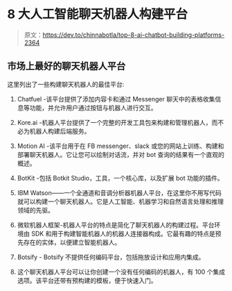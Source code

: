 # 8 大人工智能聊天机器人构建平台

> 原文：<https://dev.to/chinnabotla/top-8-ai-chatbot-building-platforms-2364>

## 市场上最好的聊天机器人平台

这里列出了一些构建聊天机器人的最佳平台:

1.  Chatfuel -该平台提供了添加内容卡和通过 Messenger 聊天中的表格收集信息等功能，并允许用户通过按钮与机器人进行交互。

2.  Kore.ai -机器人平台提供了一个完整的开发工具包来构建和管理机器人，而不必为机器人构建后端服务。

3.  Motion AI -该平台用于在 FB messenger、slack 或您的网站上训练、构建和部署聊天机器人。它让您可以绘制对话流，并对 bot 查询的结果有一个直观的概述。

4.  BotKit -包括 Botkit Studio，工具，一个核心库，以及扩展 bot 功能的插件。

5.  IBM Watson——一个全通道和音调分析器机器人平台，在这里你不用写代码就可以构建一个聊天机器人。它是人工智能、机器学习和自然语言处理和推理领域的先驱。

6.  微软机器人框架-机器人平台的特点是简化了聊天机器人的构建过程。平台环境由 SDK 和用于构建智能机器人的机器人连接器构成。它最有趣的特点是预先存在的实体，以便建立智能机器人。

7.  Botsify - Botsify 不提供任何编码平台，包括拖放设计和应用内集成。

8.  这个聊天机器人平台可以让你创建一个没有任何编码的机器人，有 100 个集成选项。该平台还带有预构建的模板，便于快速入门。